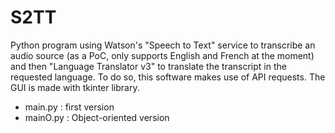# S2TT
Python program using Watson's "Speech to Text" service to transcribe an audio source (as a PoC, only supports English and French at the moment) and then "Language Translator v3" to translate the transcript in the requested language. To do so, this software makes use of API requests.
The GUI is made with tkinter library.

- main.py : first version
- mainO.py : Object-oriented version
